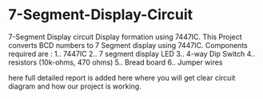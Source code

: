 # 7-Segment-Display-Circuit
7-Segment Display circuit Display formation using 7447IC.
This Project converts BCD numbers to 7 Segment display using 7447IC.
Components required are :
1.. 7447IC
2.. 7 segment display LED
3.. 4-way Dip Switch
4.. resistors (10k-ohms, 470 ohms)
5.. Bread board
6.. Jumper wires

here full detailed report is added here where you will get clear circuit diagram and how our project is working.
